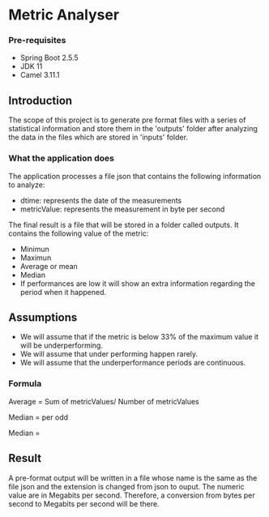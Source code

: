 # Metric Analyser

### Pre-requisites

- Spring Boot 2.5.5
- JDK 11
- Camel 3.11.1

## Introduction

The scope of this project is to generate pre format files with a series of statistical information and store them in the 'outputs' folder after analyzing the data in the files which are stored in 'inputs' folder.

### What the application does

The application processes a file json that contains the following information to analyze: 
- dtime: represents the date of the measurements
- metricValue: represents the measurement in byte per second

The final result is a file that will be stored in a folder called outputs.  It contains the following value of the metric:
- Minimun 
- Maximun 
- Average or mean 
- Median
- If performances are low it will show an extra information regarding the period when it happened.

## Assumptions

- We will assume that if the metric is below 33% of the maximum value it will be underperforming.
- We will assume that under performing happen rarely.
- We will assume that the underperformance periods are continuous.
 
### Formula

Average = Sum of metricValues/ Number of metricValues

Median =  per odd

Median = 

## Result

A pre-format output will be written in a file whose name is the same as the file json and the extension is changed from json to ouput.
The numeric value are in Megabits per second.  Therefore, a conversion from bytes per second to Megabits per second will be there.



